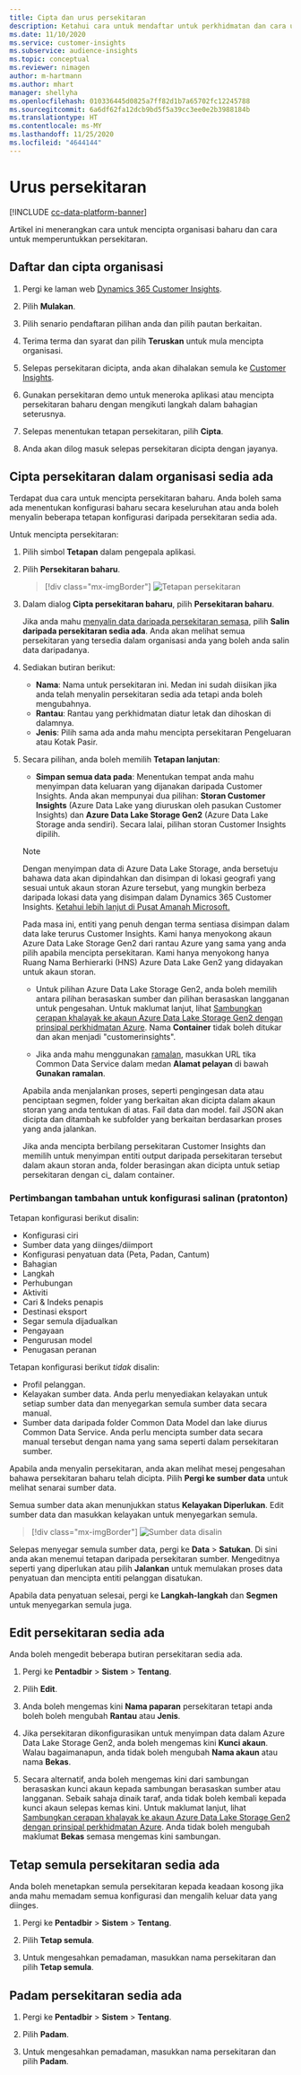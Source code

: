 ```yaml
---
title: Cipta dan urus persekitaran
description: Ketahui cara untuk mendaftar untuk perkhidmatan dan cara untuk menguruskan persekitaran.
ms.date: 11/10/2020
ms.service: customer-insights
ms.subservice: audience-insights
ms.topic: conceptual
ms.reviewer: nimagen
author: m-hartmann
ms.author: mhart
manager: shellyha
ms.openlocfilehash: 010336445d0825a7ff82d1b7a65702fc12245788
ms.sourcegitcommit: 6a6df62fa12dcb9bd5f5a39cc3ee0e2b3988184b
ms.translationtype: HT
ms.contentlocale: ms-MY
ms.lasthandoff: 11/25/2020
ms.locfileid: "4644144"
---
```

# <a name="manage-environments"></a>Urus persekitaran

[!INCLUDE [cc-data-platform-banner](../includes/cc-data-platform-banner.md)]

Artikel ini menerangkan cara untuk mencipta organisasi baharu dan cara untuk memperuntukkan persekitaran.

## <a name="sign-up-and-create-an-organization"></a>Daftar dan cipta organisasi

1. Pergi ke laman web [Dynamics 365 Customer Insights](https://dynamics.microsoft.com/ai/customer-insights/).

2. Pilih **Mulakan**.

3. Pilih senario pendaftaran pilihan anda dan pilih pautan berkaitan.

4. Terima terma dan syarat dan pilih **Teruskan** untuk mula mencipta organisasi.

5. Selepas persekitaran dicipta, anda akan dihalakan semula ke [Customer Insights](https://home.ci.ai.dynamics.com).

6. Gunakan persekitaran demo untuk meneroka aplikasi atau mencipta persekitaran baharu dengan mengikuti langkah dalam bahagian seterusnya.

7. Selepas menentukan tetapan persekitaran, pilih **Cipta**.

8. Anda akan dilog masuk selepas persekitaran dicipta dengan jayanya.

## <a name="create-an-environment-in-an-existing-organization"></a>Cipta persekitaran dalam organisasi sedia ada

Terdapat dua cara untuk mencipta persekitaran baharu. Anda boleh sama ada menentukan konfigurasi baharu secara keseluruhan atau anda boleh menyalin beberapa tetapan konfigurasi daripada persekitaran sedia ada.

Untuk mencipta persekitaran:

1. Pilih simbol **Tetapan** dalam pengepala aplikasi.

1. Pilih **Persekitaran baharu**.

   > [!div class="mx-imgBorder"]
   > ![Tetapan persekitaran](media/environment-settings-dialog.png)

1. Dalam dialog **Cipta persekitaran baharu**, pilih **Persekitaran baharu**.

   Jika anda mahu [menyalin data daripada persekitaran semasa](#additional-considerations-for-copy-configuration-preview), pilih **Salin daripada persekitaran sedia ada**. Anda akan melihat semua persekitaran yang tersedia dalam organisasi anda yang boleh anda salin data daripadanya.

1. Sediakan butiran berikut:
   - **Nama**: Nama untuk persekitaran ini. Medan ini sudah diisikan jika anda telah menyalin persekitaran sedia ada tetapi anda boleh mengubahnya.
   - **Rantau**: Rantau yang perkhidmatan diatur letak dan dihoskan di dalamnya.
   - **Jenis**: Pilih sama ada anda mahu mencipta persekitaran Pengeluaran atau Kotak Pasir.

2. Secara pilihan, anda boleh memilih **Tetapan lanjutan**:

   - **Simpan semua data pada**: Menentukan tempat anda mahu menyimpan data keluaran yang dijanakan daripada Customer Insights. Anda akan mempunyai dua pilihan: **Storan Customer Insights** (Azure Data Lake yang diuruskan oleh pasukan Customer Insights) dan **Azure Data Lake Storage Gen2** (Azure Data Lake Storage anda sendiri). Secara lalai, pilihan storan Customer Insights dipilih.

   > [!NOTE]
   > Dengan menyimpan data di Azure Data Lake Storage, anda bersetuju bahawa data akan dipindahkan dan disimpan di lokasi geografi yang sesuai untuk akaun storan Azure tersebut, yang mungkin berbeza daripada lokasi data yang disimpan dalam Dynamics 365 Customer Insights. [Ketahui lebih lanjut di Pusat Amanah Microsoft.](https://www.microsoft.com/trust-center)
   >
   > Pada masa ini, entiti yang penuh dengan terma sentiasa disimpan dalam data lake terurus Customer Insights.
   > Kami hanya menyokong akaun Azure Data Lake Storage Gen2 dari rantau Azure yang sama yang anda pilih apabila mencipta persekitaran.
   > Kami hanya menyokong hanya Ruang Nama Berhierarki (HNS) Azure Data Lake Gen2 yang didayakan untuk akaun storan.

   - Untuk pilihan Azure Data Lake Storage Gen2, anda boleh memilih antara pilihan berasaskan sumber dan pilihan berasaskan langganan untuk pengesahan. Untuk maklumat lanjut, lihat [Sambungkan cerapan khalayak ke akaun Azure Data Lake Storage Gen2 dengan prinsipal perkhidmatan Azure](connect-service-principal.md). Nama **Container** tidak boleh ditukar dan akan menjadi "customerinsights".
   
   - Jika anda mahu menggunakan [ramalan](predictions.md), masukkan URL tika Common Data Service dalam medan **Alamat pelayan** di bawah **Gunakan ramalan**.

   Apabila anda menjalankan proses, seperti pengingesan data atau penciptaan segmen, folder yang berkaitan akan dicipta dalam akaun storan yang anda tentukan di atas. Fail data dan model. fail JSON akan dicipta dan ditambah ke subfolder yang berkaitan berdasarkan proses yang anda jalankan.

   Jika anda mencipta berbilang persekitaran Customer Insights dan memilih untuk menyimpan entiti output daripada persekitaran tersebut dalam akaun storan anda, folder berasingan akan dicipta untuk setiap persekitaran dengan ci_<environmentid> dalam container.

### <a name="additional-considerations-for-copy-configuration-preview"></a>Pertimbangan tambahan untuk konfigurasi salinan (pratonton)

Tetapan konfigurasi berikut disalin:

- Konfigurasi ciri
- Sumber data yang diinges/diimport
- Konfigurasi penyatuan data (Peta, Padan, Cantum)
- Bahagian
- Langkah
- Perhubungan
- Aktiviti
- Cari & Indeks penapis
- Destinasi eksport
- Segar semula dijadualkan
- Pengayaan
- Pengurusan model
- Penugasan peranan

Tetapan konfigurasi berikut *tidak* disalin:

- Profil pelanggan.
- Kelayakan sumber data. Anda perlu menyediakan kelayakan untuk setiap sumber data dan menyegarkan semula sumber data secara manual.
- Sumber data daripada folder Common Data Model dan lake diurus Common Data Service. Anda perlu mencipta sumber data secara manual tersebut dengan nama yang sama seperti dalam persekitaran sumber.

Apabila anda menyalin persekitaran, anda akan melihat mesej pengesahan bahawa persekitaran baharu telah dicipta. Pilih **Pergi ke sumber data** untuk melihat senarai sumber data.

Semua sumber data akan menunjukkan status **Kelayakan Diperlukan**. Edit sumber data dan masukkan kelayakan untuk menyegarkan semula.

> [!div class="mx-imgBorder"]
> ![Sumber data disalin](media/data-sources-copied.png)

Selepas menyegar semula sumber data, pergi ke **Data** > **Satukan**. Di sini anda akan menemui tetapan daripada persekitaran sumber. Mengeditnya seperti yang diperlukan atau pilih **Jalankan** untuk memulakan proses data penyatuan dan mencipta entiti pelanggan disatukan.

Apabila data penyatuan selesai, pergi ke **Langkah-langkah** dan **Segmen** untuk menyegarkan semula juga.

## <a name="edit-an-existing-environment"></a>Edit persekitaran sedia ada

Anda boleh mengedit beberapa butiran persekitaran sedia ada.

1. Pergi ke **Pentadbir** > **Sistem** > **Tentang**.

2. Pilih **Edit**.

3. Anda boleh mengemas kini **Nama paparan** persekitaran tetapi anda boleh boleh mengubah **Rantau** atau **Jenis**.

4. Jika persekitaran dikonfigurasikan untuk menyimpan data dalam Azure Data Lake Storage Gen2, anda boleh mengemas kini **Kunci akaun**. Walau bagaimanapun, anda tidak boleh mengubah **Nama akaun** atau nama **Bekas**.

5. Secara alternatif, anda boleh mengemas kini dari sambungan berasaskan kunci akaun kepada sambungan berasaskan sumber atau langganan. Sebaik sahaja dinaik taraf, anda tidak boleh kembali kepada kunci akaun selepas kemas kini. Untuk maklumat lanjut, lihat [Sambungkan cerapan khalayak ke akaun Azure Data Lake Storage Gen2 dengan prinsipal perkhidmatan Azure](connect-service-principal.md). Anda tidak boleh mengubah maklumat **Bekas** semasa mengemas kini sambungan.

## <a name="reset-an-existing-environment"></a>Tetap semula persekitaran sedia ada

Anda boleh menetapkan semula persekitaran kepada keadaan kosong jika anda mahu memadam semua konfigurasi dan mengalih keluar data yang diinges.

1.  Pergi ke **Pentadbir** > **Sistem** > **Tentang**.

2.  Pilih **Tetap semula**. 

3.  Untuk mengesahkan pemadaman, masukkan nama persekitaran dan pilih **Tetap semula**.


## <a name="delete-an-existing-environment"></a>Padam persekitaran sedia ada

1. Pergi ke **Pentadbir** > **Sistem** > **Tentang**.

1. Pilih **Padam**.

1. Untuk mengesahkan pemadaman, masukkan nama persekitaran dan pilih **Padam**.
